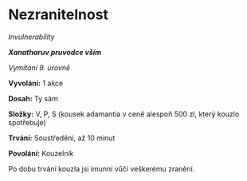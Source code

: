 # Nezranitelnost

*Invulnerability*

***Xanatharuv pruvodce vším***

*Vymítání 9. úrovně*

**Vyvolání:** 1 akce

**Dosah:** Ty sám

**Složky:** V, P, S (kousek adamantia v ceně alespoň 500 zl, který kouzlo spotřebuje)

**Trvání:** Soustředění, až 10 minut

**Povolání:** Kouzelník

Po dobu trvání kouzla jsi imunní vůči veškerému zranění.
